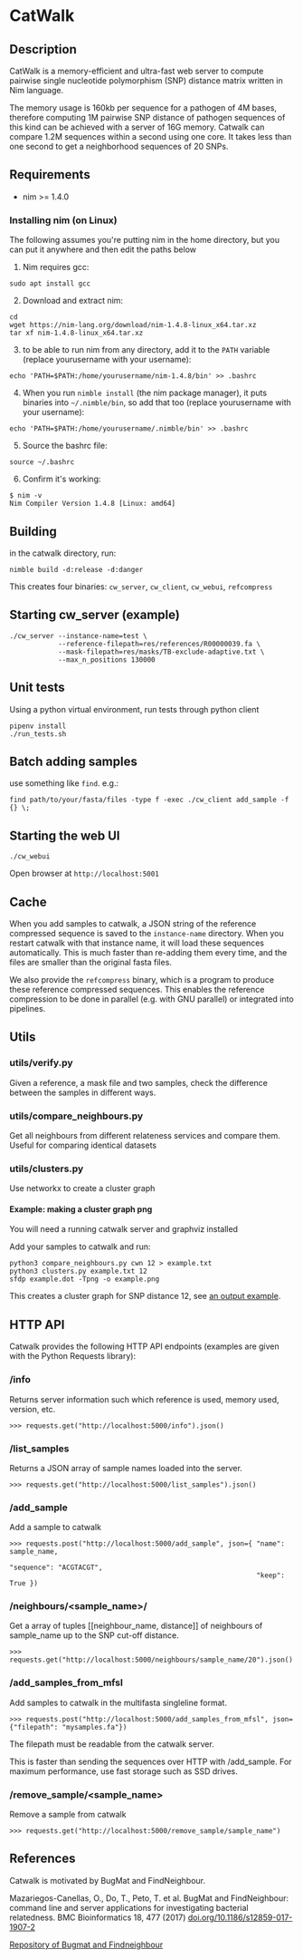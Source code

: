 # CatWalk

## Description

CatWalk is a memory-efficient and ultra-fast web server to compute pairwise single nucleotide polymorphism (SNP) distance matrix written in Nim language.

The memory usage is 160kb per sequence for a pathogen of 4M bases, therefore computing 1M pairwise SNP distance of pathogen sequences of this kind can be achieved with a server of 16G memory. Catwalk can compare 1.2M sequences within a second using one core. It takes less than one second to get a neighborhood sequences of 20 SNPs.


## Requirements

- nim >= 1.4.0

### Installing nim (on Linux)

The following assumes you're putting nim in the home directory, but you can put it anywhere and then edit the paths below

1. Nim requires gcc:
```
sudo apt install gcc
```

2. Download and extract nim:
```
cd
wget https://nim-lang.org/download/nim-1.4.8-linux_x64.tar.xz
tar xf nim-1.4.8-linux_x64.tar.xz
```

3. to be able to run nim from any directory, add it to the `PATH` variable (replace yourusername with your username):
```
echo 'PATH=$PATH:/home/yourusername/nim-1.4.8/bin' >> .bashrc
```

4. When you run `nimble install` (the nim package manager), it puts binaries into `~/.nimble/bin`, so add that too (replace yourusername with your username):
```
echo 'PATH=$PATH:/home/yourusername/.nimble/bin' >> .bashrc
```

5. Source the bashrc file:
```
source ~/.bashrc
```
6. Confirm it's working:
```
$ nim -v
Nim Compiler Version 1.4.8 [Linux: amd64]
```

## Building

in the catwalk directory, run:

    nimble build -d:release -d:danger

This creates four binaries: `cw_server`, `cw_client`, `cw_webui`, `refcompress`

## Starting cw_server (example)

    ./cw_server --instance-name=test \
                --reference-filepath=res/references/R00000039.fa \
                --mask-filepath=res/masks/TB-exclude-adaptive.txt \
                --max_n_positions 130000

## Unit tests

Using a python virtual environment, run tests through python client

    pipenv install
    ./run_tests.sh

## Batch adding samples

use something like `find`. e.g.:

    find path/to/your/fasta/files -type f -exec ./cw_client add_sample -f {} \;

## Starting the web UI

    ./cw_webui

Open browser at `http://localhost:5001`

## Cache

When you add samples to catwalk, a JSON string of the reference compressed sequence is saved to the `instance-name` directory. When you restart catwalk with that instance name, it will load these sequences automatically. This is much faster than re-adding them every time, and the files are smaller than the original fasta files.

We also provide the `refcompress` binary, which is a program to produce these reference compressed sequences. This enables the reference compression to be done in parallel (e.g. with GNU parallel) or integrated into pipelines.

## Utils

### utils/verify.py

Given a reference, a mask file and two samples, check the difference between
the samples in different ways.

### utils/compare_neighbours.py

Get all neighbours from different relateness services and compare them. Useful for
comparing identical datasets

### utils/clusters.py

Use networkx to create a cluster graph

#### Example: making a cluster graph png

You will need a running catwalk server and graphviz installed

Add your samples to catwalk and run:

```
python3 compare_neighbours.py cwn 12 > example.txt
python3 clusters.py example.txt 12
sfdp example.dot -Tpng -o example.png
```

This creates a cluster graph for SNP distance 12, see [an output example](https://gitea.mmmoxford.uk/dvolk/catwalk/raw/branch/master/doc/cluster-example.png).

## HTTP API

Catwalk provides the following HTTP API endpoints (examples are given with the Python Requests library):

### /info

Returns server information such which reference is used, memory used, version, etc.

    >>> requests.get("http://localhost:5000/info").json()

### /list_samples

Returns a JSON array of sample names loaded into the server.

    >>> requests.get("http://localhost:5000/list_samples").json()

### /add_sample

Add a sample to catwalk

    >>> requests.post("http://localhost:5000/add_sample", json={ "name": sample_name,
                                                                 "sequence": "ACGTACGT",
                                                                 "keep": True })

### /neighbours/<sample_name>/<distance>

Get a array of tuples [[neighbour_name, distance]] of neighbours of sample_name up to the SNP cut-off distance.

    >>> requests.get("http://localhost:5000/neighbours/sample_name/20").json()

### /add_samples_from_mfsl

Add samples to catwalk in the multifasta singleline format.

    >>> requests.post("http://localhost:5000/add_samples_from_mfsl", json={"filepath": "mysamples.fa"})

The filepath must be readable from the catwalk server.

This is faster than sending the sequences over HTTP with /add_sample. For maximum performance, use fast storage such as SSD drives.

### /remove_sample/<sample_name>

Remove a sample from catwalk

    >>> requests.get("http://localhost:5000/remove_sample/sample_name")

## References

Catwalk is motivated by BugMat and FindNeighbour.

Mazariegos-Canellas, O., Do, T., Peto, T. et al. BugMat and FindNeighbour: command line and server applications for investigating bacterial relatedness. BMC Bioinformatics 18, 477 (2017) [doi.org/10.1186/s12859-017-1907-2](https://doi.org/10.1186/s12859-017-1907-2)

[Repository of Bugmat and Findneighbour](https://github.com/davidhwyllie/findNeighbour)
